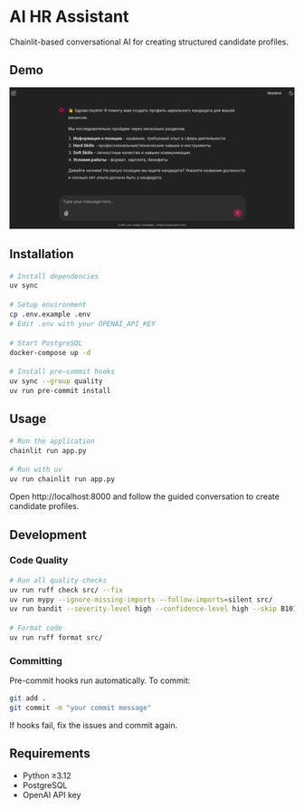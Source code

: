 # AI HR Assistant

Chainlit-based conversational AI for creating structured candidate profiles.

## Demo

![Demo Screenshot](assets/demo.png)

## Installation

```bash
# Install dependencies
uv sync

# Setup environment
cp .env.example .env
# Edit .env with your OPENAI_API_KEY

# Start PostgreSQL
docker-compose up -d

# Install pre-commit hooks
uv sync --group quality
uv run pre-commit install
```

## Usage

```bash
# Run the application
chainlit run app.py

# Run with uv
uv run chainlit run app.py
```

Open http://localhost:8000 and follow the guided conversation to create candidate profiles.

## Development

### Code Quality

```bash
# Run all quality checks
uv run ruff check src/ --fix
uv run mypy --ignore-missing-imports --follow-imports=silent src/
uv run bandit --severity-level high --confidence-level high --skip B101 -r src/

# Format code
uv run ruff format src/
```

### Committing

Pre-commit hooks run automatically. To commit:

```bash
git add .
git commit -m "your commit message"
```

If hooks fail, fix the issues and commit again.

## Requirements

- Python ≥3.12
- PostgreSQL
- OpenAI API key
